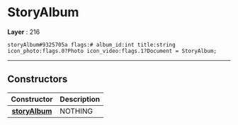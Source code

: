 # StoryAlbum

**Layer** : 216

```tl
storyAlbum#9325705a flags:# album_id:int title:string icon_photo:flags.0?Photo icon_video:flags.1?Document = StoryAlbum;
```

---

## Constructors

| Constructor | Description |
| :---: | :--- |
| [**storyAlbum**](constructor/storyAlbum) | NOTHING |